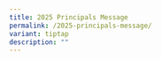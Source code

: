 ```yaml
---
title: 2025 Principals Message
permalink: /2025-principals-message/
variant: tiptap
description: ""
---
```

